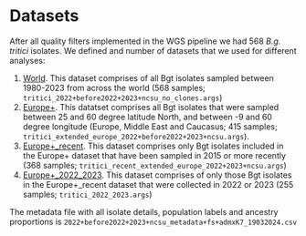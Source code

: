 # Datasets
After all quality filters implemented in the WGS pipeline we had 568 *B.g. tritici* isolates. We defined and number of datasets that we used for different analyses:

1. <ins>World</ins>. This dataset comprises of all Bgt isolates sampled between 1980-2023 from across the world (568 samples; `tritici_2022+before2022+2023+ncsu_no_clones.args`)
2. <ins>Europe+</ins>. This datatset comprises all Bgt isolates that were sampled between 25 and 60 degree latitude North, and between -9 and 60 degree longitude (Europe, Middle East and Caucasus; 415 samples; `tritici_extended_europe_2022+before2022+2023+ncsu.args`). 
3. <ins>Europe+_recent</ins>. This dataset comprises only Bgt isolates included in the Europe+ dataset that have been sampled in 2015 or more recently (368 samples; `tritici_recent_extended_europe_2022+2023+ncsu.args`)
4. <ins>Europe+_2022_2023</ins>. This dataset comprises of only those Bgt isolates in the Europe+_recent dataset that were collected in 2022 or 2023 (255 samples; `tritici_2022_2023.args`)

The metadata file with all isolate details, population labels and ancestry proportions is `2022+before2022+2023+ncsu_metadata+fs+admxK7_19032024.csv`
